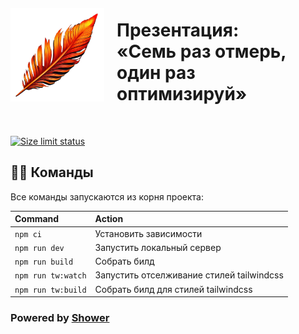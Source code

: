 <img style="margin: 20px 20px 0 0; float: left;" src="./themes/tw/images/logo.png" width="150" height="150" alt="Логотип">

# Презентация:<br>«Семь раз отмерь,<br>один раз оптимизируй»

&nbsp;

[![Size limit status](https://github.com/github/docs/actions/workflows/main.yml/badge.svg?event=push)](https://github.com/d-rusakov-wp/perf/actions/workflows/size-limit.yml)

## 🐱‍💻 Команды

Все команды запускаются из корня проекта:

| Command                   | Action     |
| :------------------------ | :--------- |
| `npm ci`                  | Установить зависимости |
| `npm run dev`             | Запустить локальный сервер |
| `npm run build`           | Собрать билд |
| `npm run tw:watch`        |  Запустить отселживание стилей tailwindcss |
| `npm run tw:build`        | Собрать билд для стилей tailwindcss |

### Powered by [Shower](https://github.com/shower/shower)
